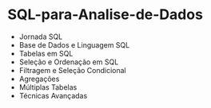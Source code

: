 # SQL-para-Analise-de-Dados
- Jornada SQL
- Base de Dados e Linguagem SQL
- Tabelas em SQL
- Seleção e Ordenação em SQL
- Filtragem e Seleção Condicional
- Agregações
- Múltiplas Tabelas
- Técnicas Avançadas
